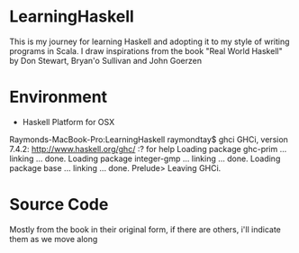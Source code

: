 LearningHaskell
===============

This is my journey for learning Haskell and adopting 
it to my style of writing programs in Scala. I draw
inspirations from the book "Real World Haskell" by 
Don Stewart, Bryan'o Sullivan and John Goerzen

Environment
================
- Haskell Platform for OSX 

Raymonds-MacBook-Pro:LearningHaskell raymondtay$ ghci
GHCi, version 7.4.2: http://www.haskell.org/ghc/  :? for help
Loading package ghc-prim ... linking ... done.
Loading package integer-gmp ... linking ... done.
Loading package base ... linking ... done.
Prelude>
Leaving GHCi.

Source Code
===============
Mostly from the book in their original form, if there are 
others, i'll indicate them as we move along

